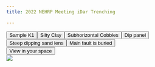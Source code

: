 ```yaml
---
title: 2022 NEHRP Meeting iDar Trenching

---
```


<model-viewer bounds="tight" src="/assets/models/KuraT2021.glb" ar ar-modes="webxr scene-viewer quick-look" camera-controls environment-image="neutral" poster="poster.webp" shadow-intensity="1" autoplay camera-orbit="-11.98deg 86.79deg auto">
    <button class="Hotspot" slot="hotspot-1" data-position="2.9094852553033865m -2.200909702151977m 0.14856624725031176m" data-normal="0.17998374502524578m 0.14895348067662906m 0.9723264431871658m" data-visibility-attribute="visible">
        <div class="HotspotAnnotation">Sample K1</div>
    </button><button class="Hotspot" slot="hotspot-2" data-position="-0.597848311488566m 0.1534910486833006m 0.686857193046169m" data-normal="0.06875530367185981m 0.11593893818155399m 0.9908737915750543m" data-visibility-attribute="visible">
        <div class="HotspotAnnotation">Silty Clay</div>
    </button><button class="Hotspot" slot="hotspot-3" data-position="3.0902975854165495m 0.5733888106949426m -0.07037388577159076m" data-normal="0.49799727113246167m 0.38143161360002553m 0.7787866473502882m" data-visibility-attribute="visible">
        <div class="HotspotAnnotation">Subhorizontal Cobbles</div>
    </button><button class="Hotspot" slot="hotspot-4" data-position="-0.17306779632531955m -1.3709421219125815m 0.6603479636162349m" data-normal="0.25115308531849284m -0.05065232666708073m 0.9666211613337531m" data-visibility-attribute="visible">
        <div class="HotspotAnnotation">Dip panel</div>
    </button><button class="Hotspot" slot="hotspot-5" data-position="-4.884998873740132m -0.7883438470288516m -0.8803774741839743m" data-normal="-0.4068437085776824m -0.02795296326496233m 0.9130700020455527m" data-visibility-attribute="visible">
        <div class="HotspotAnnotation">Steep dipping sand lens</div>
    </button><button class="Hotspot" slot="hotspot-7" data-position="0.6700563161227948m -2.7238831120812117m 0.9453557738410775m" data-normal="0m 1m 2.220446049250313e-16m" data-visibility-attribute="visible">
        <div class="HotspotAnnotation">Main fault is buried</div>
    </button>
    <div class="progress-bar hide" slot="progress-bar">
        <div class="update-bar"></div>
    </div>
    <button slot="ar-button" id="ar-button">
        View in your space
    </button>
    <div id="ar-prompt">
        <img src="https://modelviewer.dev/shared-assets/icons/hand.png">
    </div>
</model-viewer>
